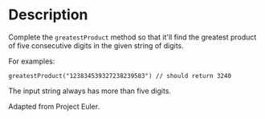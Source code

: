 # Description
Complete the ```greatestProduct``` method so that it'll find the greatest product of five consecutive digits in the given string of digits.

For examples:
```
greatestProduct("123834539327238239583") // should return 3240
```

The input string always has more than five digits.

Adapted from Project Euler.